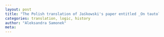 ```yaml
---
layout: post
title: "The Polish translation of Jaśkowski's paper entitled _On tautologies in which no variable occurs more than twice_"
categories: translation, logic, history
author: "Aleksandra Samonek"
meta: 
---
```



